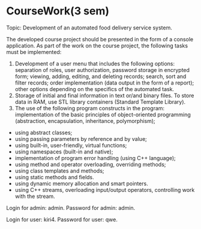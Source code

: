 # CourseWork(3 sem)
Topic: Development of an automated food delivery service system.

The developed course project should be presented in the form of a console application. As part of the work on the course project, the following tasks must be implemented:
1) Development of a user menu that includes the following options: separation of roles, user authorization, password storage in encrypted form; viewing, adding, editing, and deleting records; search, sort and filter records; order implementation (data output in the form of a report); other options depending on the specifics of the automated task.
2) Storage of initial and final information in text or/and binary files. To store data in RAM, use STL library containers (Standard Template Library).
3) The use of the following program constructs in the program: implementation of the basic principles of object-oriented programming (abstraction, encapsulation, inheritance, polymorphism);
- using abstract classes;
- using passing parameters by reference and by value;
- using built-in, user-friendly, virtual functions;
- using namespaces (built-in and native);
- implementation of program error handling (using C++ language);
- using method and operator overloading, overriding methods;
- using class templates and methods;
- using static methods and fields.
- using dynamic memory allocation and smart pointers.
- using C++ streams, overloading input/output operators, controlling work with the stream.


Login for admin: admin. Password for admin: admin.

Login for user: kiri4. Password for user: qwe.
